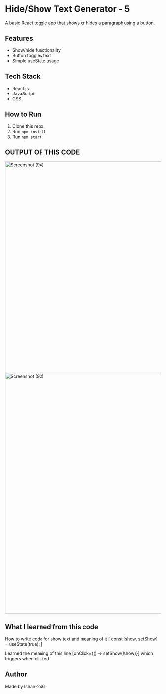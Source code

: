 # Hide/Show Text Generator - 5

A basic React toggle app that shows or hides a paragraph using a button.

##  Features
- Show/hide functionality
- Button toggles text
- Simple useState usage

##  Tech Stack
- React.js
- JavaScript
- CSS

##  How to Run
1. Clone this repo
2. Run `npm install`
3. Run `npm start`


## OUTPUT OF THIS CODE 

<img width="815" height="685" alt="Screenshot (94)" src="https://github.com/user-attachments/assets/e85fd495-2ad7-4338-8c78-a75dcb8ccc7d" />

<img width="821" height="778" alt="Screenshot (93)" src="https://github.com/user-attachments/assets/cf21f855-f101-4b47-bf46-95ce6ad7c692" />


## What I learned from this code 

How to write code for show text  and meaning of it [   const [show, setShow] = useState(true); ]

 Learned the meaning of this line [onClick={() => setShow(!show)}]   which triggers when clicked

 



##  Author
Made by Ishan-246
